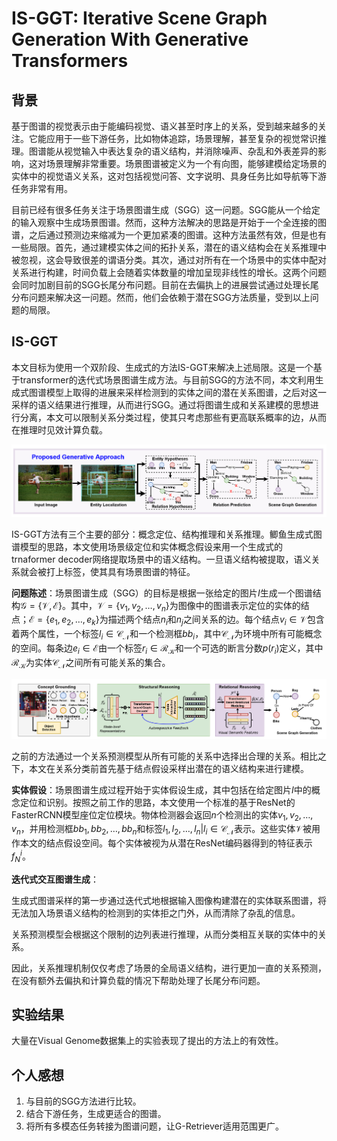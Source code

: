# IS-GGT: Iterative Scene Graph Generation With Generative Transformers

## 背景

基于图谱的视觉表示由于能编码视觉、语义甚至时序上的关系，受到越来越多的关注。它能应用于一些下游任务，比如物体追踪，场景理解，甚至复杂的视觉常识推理。图谱能从视觉输入中表达复杂的语义结构，并消除噪声、杂乱和外表差异的影响，这对场景理解非常重要。场景图谱被定义为一个有向图，能够建模给定场景的实体中的视觉语义关系，这对包括视觉问答、文字说明、具身任务比如导航等下游任务非常有用。

目前已经有很多任务关注于场景图谱生成（SGG）这一问题。SGG能从一个给定的输入观察中生成场景图谱。然而，这种方法解决的思路是开始于一个全连接的图谱，之后通过预测边来缩减为一个更加紧凑的图谱。这种方法虽然有效，但是也有一些局限。首先，通过建模实体之间的拓扑关系，潜在的语义结构会在关系推理中被忽视，这会导致很差的谓语分类。其次，通过对所有在一个场景中的实体中配对关系进行构建，时间负载上会随着实体数量的增加呈现非线性的增长。这两个问题会同时加剧目前的SGG长尾分布问题。目前在去偏执上的进展尝试通过处理长尾分布问题来解决这一问题。然而，他们会依赖于潜在SGG方法质量，受到以上问题的局限。

## IS-GGT

本文目标为使用一个双阶段、生成式的方法IS-GGT来解决上述局限。这是一个基于transformer的迭代式场景图谱生成方法。与目前SGG的方法不同，本文利用生成式图谱模型上取得的进展来采样检测到的实体之间的潜在关系图谱，之后对这一采样的语义结果进行推理，从而进行SGG。通过将图谱生成和关系建模的思想进行分离，本文可以限制关系分类过程，使其只考虑那些有更高联系概率的边，从而在推理时见效计算负载。

![Fig1](./fig/IS-GGT.png)

IS-GGT方法有三个主要的部分：概念定位、结构推理和关系推理。鲫鱼生成式图谱模型的思路，本文使用场景级定位和实体概念假设来用一个生成式的trnaformer decoder网络提取场景中的语义结构。一旦语义结构被提取，语义关系就会被打上标签，使其具有场景图谱的特征。

**问题陈述**：场景图谱生成（SGG）的目标是根据一张给定的图片$I$生成一个图谱结构$\mathcal{G} = \{\mathcal{V}, \mathcal{E}\}$。其中，$\mathcal{V} = \{v_1, v_2, \dots, v_n\}$为图像中的图谱表示定位的实体的结点；$\mathcal{E} = \{e_1, e_2, \dots, e_k\}$为描述两个结点$n_i$和$n_j$之间关系的边。每个结点$v_i \in \mathcal{V}$包含着两个属性，一个标签$l_i \in \mathcal{C}_\mathcal{N}$和一个检测框$bb_i$，其中$\mathcal{C}_\mathcal{N}$为环境中所有可能概念的空间。每条边$e_i \in \mathcal{E}$由一个标签$r_i \in \mathcal{R}_\mathcal{K}$和一个可选的断言分数$p(r_i)$定义，其中$\mathcal{R}_\mathcal{K}$为实体$\mathcal{C}_\mathcal{N}$之间所有可能关系的集合。

![Fig2](./fig/IS-GGT%20architecture.png)

之前的方法通过一个关系预测模型从所有可能的关系中选择出合理的关系。相比之下，本文在关系分类前首先基于结点假设采样出潜在的语义结构来进行建模。

**实体假设**：场景图谱生成过程开始于实体假设生成，其中包括在给定图片$I$中的概念定位和识别。按照之前工作的思路，本文使用一个标准的基于ResNet的FasterRCNN模型座位定位模块。物体检测器会返回$n$个检测出的实体$v_1, v_2, \dots, v_n$，并用检测框$bb_1, bb_2, \dots, bb_n$和标签$l_1, l_2, \dots, l_n | l_i \in \mathcal{C_N}$表示。这些实体$\mathcal{V}$被用作本文的结点假设空间。每个实体被视为从潜在ResNet编码器得到的特征表示$f_N^i$。

**迭代式交互图谱生成**：

生成式图谱采样的第一步通过迭代式地根据输入图像构建潜在的实体联系图谱，将无法加入场景语义结构的检测到的实体拒之门外，从而清除了杂乱的信息。

关系预测模型会根据这个限制的边列表进行推理，从而分类相互关联的实体中的关系。

因此，关系推理机制仅仅考虑了场景的全局语义结构，进行更加一直的关系预测，在没有额外去偏执和计算负载的情况下帮助处理了长尾分布问题。

## 实验结果

大量在Visual Genome数据集上的实验表现了提出的方法上的有效性。

## 个人感想

1. 与目前的SGG方法进行比较。
2. 结合下游任务，生成更适合的图谱。
3. 将所有多模态任务转接为图谱问题，让G-Retriever适用范围更广。
